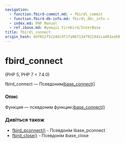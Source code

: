 ```yaml
---
navigation:
  - function.fbird-commit.md: « fbird\_commit
  - function.fbird-db-info.md: fbird\_db\_info »
  - index.md: PHP Manual
  - ref.ibase.md: Функції Firebird/InterBase
title: fbird\_connect
origin_hash: ddf652f5224dc9f1fa9671347921941ca401ea50
---
```

# fbird\_connect

(PHP 5, PHP 7 < 7.4.0)

fbird\_connect — Псевдоним[ibase\_connect()](function.ibase-connect.md)

### Опис

Функция — псевдоним функции:[ibase\_connect()](function.ibase-connect.md)

### Дивіться також

-   [fbird\_pconnect()](function.fbird-pconnect.md) \- Псевдонім ibase\_pconnect
-   [fbird\_close()](function.fbird-close.md) \- Псевдонім ibase\_close
